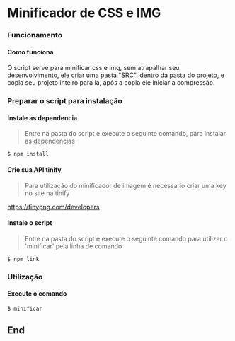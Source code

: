

# Minificador de CSS e IMG


### Funcionamento
#### Como funciona
 O script serve para minificar css e img, sem atrapalhar seu desenvolvimento, ele criar  uma pasta "SRC", dentro da pasta do projeto, e copia seu projeto inteiro para lá, após a copia ele iniciar a compressão.
### Preparar o script para instalação
#### Instale as dependencia
>Entre na pasta do script e execute o seguinte comando, para instalar as dependencias

`$ npm install`

#### Crie sua API tinify
>Para utilização do minificador de imagem é necessario criar uma key no site na tinify

https://tinypng.com/developers

#### Instale o script
>Entre na pasta do script e execute o seguinte comando para utilizar o 'minificar' pela linha de comando

`$ npm link`

### Utilização
#### Execute o comando
`$ minificar`

## End

